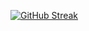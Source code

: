 [![GitHub Streak](https://streak-stats.demolab.com?user=dtoma-plenty)](https://git.io/streak-stats)
